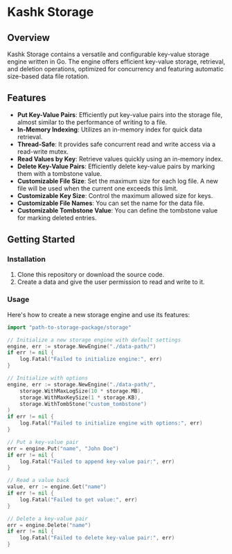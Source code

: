 # Kashk Storage

## Overview

Kashk Storage contains a versatile and configurable key-value storage engine written in Go. The engine offers efficient key-value storage, retrieval, and deletion operations, optimized for concurrency and featuring automatic size-based data file rotation.

## Features

- **Put Key-Value Pairs**: Efficiently put key-value pairs into the storage file, almost similar to the performance of writing to a file.
- **In-Memory Indexing**: Utilizes an in-memory index for quick data retrieval.
- **Thread-Safe**: It provides safe concurrent read and write access via a read-write mutex.
- **Read Values by Key**: Retrieve values quickly using an in-memory index.
- **Delete Key-Value Pairs**: Efficiently delete key-value pairs by marking them with a tombstone value.
- **Customizable File Size**: Set the maximum size for each log file. A new file will be used when the current one exceeds this limit.
- **Customizable Key Size**: Control the maximum allowed size for keys.
- **Customizable File Names**: You can set the name for the data file.
- **Customizable Tombstone Value**: You can define the tombstone value for marking deleted entries.


## Getting Started

### Installation

1. Clone this repository or download the source code.
2. Create a data and give the user permission to read and write to it.

### Usage

Here's how to create a new storage engine and use its features:

```go
import "path-to-storage-package/storage"

// Initialize a new storage engine with default settings
engine, err := storage.NewEngine("./data-path/")
if err != nil {
    log.Fatal("Failed to initialize engine:", err)
}

// Initialize with options
engine, err := storage.NewEngine("./data-path/",
    storage.WithMaxLogSize(10 * storage.MB),
    storage.WithMaxKeySize(1 * storage.KB),
    storage.WithTombStone("custom_tombstone")
)
if err != nil {
    log.Fatal("Failed to initialize engine with options:", err)
}

// Put a key-value pair
err = engine.Put("name", "John Doe")
if err != nil {
    log.Fatal("Failed to append key-value pair:", err)
}

// Read a value back
value, err := engine.Get("name")
if err != nil {
    log.Fatal("Failed to get value:", err)
}

// Delete a key-value pair
err = engine.Delete("name")
if err != nil {
    log.Fatal("Failed to delete key-value pair:", err)
}
